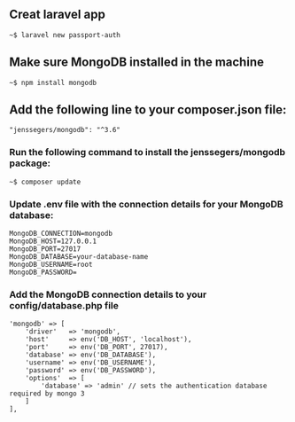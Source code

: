 ## Creat laravel app

```
~$ laravel new passport-auth
```

## Make sure MongoDB installed in the machine

```
~$ npm install mongodb

```

## Add the following line to your composer.json file:

```
"jenssegers/mongodb": "^3.6"
```

### Run the following command to install the jenssegers/mongodb package:

```
~$ composer update
```

### Update .env file with the connection details for your MongoDB database:

```
MongoDB_CONNECTION=mongodb
MongoDB_HOST=127.0.0.1
MongoDB_PORT=27017
MongoDB_DATABASE=your-database-name
MongoDB_USERNAME=root
MongoDB_PASSWORD=
```

### Add the MongoDB connection details to your config/database.php file

```
'mongodb' => [
    'driver'   => 'mongodb',
    'host'     => env('DB_HOST', 'localhost'),
    'port'     => env('DB_PORT', 27017),
    'database' => env('DB_DATABASE'),
    'username' => env('DB_USERNAME'),
    'password' => env('DB_PASSWORD'),
    'options'  => [
        'database' => 'admin' // sets the authentication database required by mongo 3
    ]
],

```
